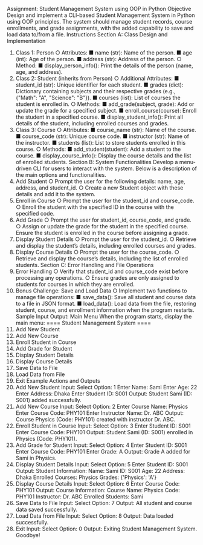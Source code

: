 Assignment: Student Management System using OOP in Python
Objective
Design and implement a CLI-based Student Management System in Python using OOP principles. The
system should manage student records, course enrollments, and grade assignments, with the added
capability to save and load data to/from a file.
Instructions
Section A: Class Design and Implementation

1. Class 1: Person
   ○ Attributes:
   ■ name (str): Name of the person.
   ■ age (int): Age of the person.
   ■ address (str): Address of the person.
   ○ Method:
   ■ display_person_info(): Print the details of the person (name, age, and address).
2. Class 2: Student (inherits from Person)
   ○ Additional Attributes:
   ■ student_id (str): Unique identifier for each student.
   ■ grades (dict): Dictionary containing subjects and their respective grades (e.g.,
   {"Math": "A", "Science": "B"}).
   ■ courses (list): List of courses the student is enrolled in.
   ○ Methods:
   ■ add_grade(subject, grade): Add or update the grade for a specified subject.
   ■ enroll_course(course): Enroll the student in a specified course.
   ■ display_student_info(): Print all details of the student, including enrolled courses
   and grades.
3. Class 3: Course
   ○ Attributes:
   ■ course_name (str): Name of the course.
   ■ course_code (str): Unique course code.
   ■ instructor (str): Name of the instructor.
   ■ students (list): List to store students enrolled in this course.
   ○ Methods:
   ■ add_student(student): Add a student to the course.
   ■ display_course_info(): Display the course details and the list of enrolled students.
   Section B: System Functionalities
   Develop a menu-driven CLI for users to interact with the system. Below is a description of the main
   options and functionalities.
4. Add Student
   ○ Prompt the user for the following details: name, age, address, and student_id.
   ○ Create a new Student object with these details and add it to the system.
5. Enroll in Course
   ○ Prompt the user for the student_id and course_code.
   ○ Enroll the student with the specified ID in the course with the specified code.
6. Add Grade
   ○ Prompt the user for student_id, course_code, and grade.
   ○ Assign or update the grade for the student in the specified course. Ensure the student is
   enrolled in the course before assigning a grade.
7. Display Student Details
   ○ Prompt the user for the student_id.
   ○ Retrieve and display the student’s details, including enrolled courses and grades.
8. Display Course Details
   ○ Prompt the user for the course_code.
   ○ Retrieve and display the course’s details, including the list of enrolled students.
   Section C: Error Handling and File Operations
9. Error Handling
   ○ Verify that student_id and course_code exist before processing any operations.
   ○ Ensure grades are only assigned to students for courses in which they are enrolled.
10. Bonus Challenge: Save and Load Data
    ○ Implement two functions to manage file operations:
    ■ save_data(): Save all student and course data to a file in JSON format.
    ■ load_data(): Load data from the file, restoring student, course, and enrollment
    information when the program restarts.
    Sample Input Output:
    Main Menu
    When the program starts, display the main menu:
    ==== Student Management System ====
11. Add New Student
12. Add New Course
13. Enroll Student in Course
14. Add Grade for Student
15. Display Student Details
16. Display Course Details
17. Save Data to File
18. Load Data from File
19. Exit
    Example Actions and Outputs
20. Add New Student
    Input:
    Select Option: 1
    Enter Name: Sami
    Enter Age: 22
    Enter Address: Dhaka
    Enter Student ID: S001
    Output:
    Student Sami (ID: S001) added successfully.
21. Add New Course
    Input:
    Select Option: 2
    Enter Course Name: Physics
    Enter Course Code: PHY101
    Enter Instructor Name: Dr. ABC
    Output:
    Course Physics (Code: PHY101) created with instructor Dr. ABC.
22. Enroll Student in Course
    Input:
    Select Option: 3
    Enter Student ID: S001
    Enter Course Code: PHY101
    Output:
    Student Sami (ID: S001) enrolled in Physics (Code: PHY101).
23. Add Grade for Student
    Input:
    Select Option: 4
    Enter Student ID: S001
    Enter Course Code: PHY101
    Enter Grade: A
    Output:
    Grade A added for Sami in Physics.
24. Display Student Details
    Input:
    Select Option: 5
    Enter Student ID: S001
    Output:
    Student Information:
    Name: Sami
    ID: S001
    Age: 22
    Address: Dhaka
    Enrolled Courses: Physics
    Grades: {'Physics': 'A'}
25. Display Course Details
    Input:
    Select Option: 6
    Enter Course Code: PHY101
    Output:
    Course Information:
    Course Name: Physics
    Code: PHY101
    Instructor: Dr. ABC
    Enrolled Students: Sami
26. Save Data to File
    Input:
    Select Option: 7
    Output:
    All student and course data saved successfully.
27. Load Data from File
    Input:
    Select Option: 8
    Output:
    Data loaded successfully.
28. Exit
    Input:
    Select Option: 0
    Output:
    Exiting Student Management System. Goodbye!
